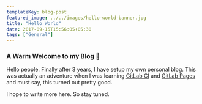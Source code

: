 ```yaml
---
templateKey: blog-post
featured_image: ../../images/hello-world-banner.jpg
title: "Hello World"
date: 2017-09-15T15:56:05+05:30
tags: ["General"]
---
```


### A Warm Welcome to my Blog 🤠

Hello people. Finally after 3 years, I have setup my own personal blog. This was
actually an adventure when I was learning [GitLab CI](https://about.gitlab.com/features/gitlab-ci-cd/) and [GitLab Pages](https://about.gitlab.com/features/pages/) and
must say, this turned out pretty good.

I hope to write more here. So stay tuned.
